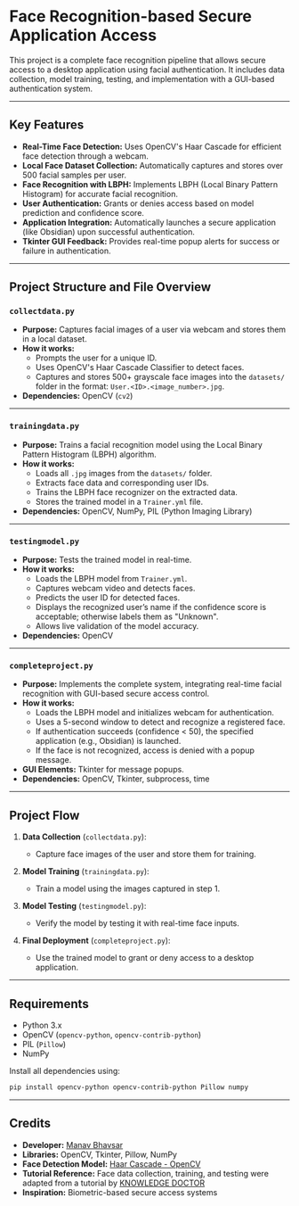 # Face Recognition-based Secure Application Access

This project is a complete face recognition pipeline that allows secure access to a desktop application using facial authentication. It includes data collection, model training, testing, and implementation with a GUI-based authentication system.

---

## Key Features

- **Real-Time Face Detection:** Uses OpenCV's Haar Cascade for efficient face detection through a webcam.
- **Local Face Dataset Collection:** Automatically captures and stores over 500 facial samples per user.
- **Face Recognition with LBPH:** Implements LBPH (Local Binary Pattern Histogram) for accurate facial recognition.
- **User Authentication:** Grants or denies access based on model prediction and confidence score.
- **Application Integration:** Automatically launches a secure application (like Obsidian) upon successful authentication.
- **Tkinter GUI Feedback:** Provides real-time popup alerts for success or failure in authentication.

---

## Project Structure and File Overview

### `collectdata.py`

- **Purpose:** Captures facial images of a user via webcam and stores them in a local dataset.
- **How it works:**
  - Prompts the user for a unique ID.
  - Uses OpenCV's Haar Cascade Classifier to detect faces.
  - Captures and stores 500+ grayscale face images into the `datasets/` folder in the format: `User.<ID>.<image_number>.jpg`.
- **Dependencies:** OpenCV (`cv2`)

---

### `trainingdata.py`

- **Purpose:** Trains a facial recognition model using the Local Binary Pattern Histogram (LBPH) algorithm.
- **How it works:**
  - Loads all `.jpg` images from the `datasets/` folder.
  - Extracts face data and corresponding user IDs.
  - Trains the LBPH face recognizer on the extracted data.
  - Stores the trained model in a `Trainer.yml` file.
- **Dependencies:** OpenCV, NumPy, PIL (Python Imaging Library)

---

### `testingmodel.py`

- **Purpose:** Tests the trained model in real-time.
- **How it works:**
  - Loads the LBPH model from `Trainer.yml`.
  - Captures webcam video and detects faces.
  - Predicts the user ID for detected faces.
  - Displays the recognized user’s name if the confidence score is acceptable; otherwise labels them as "Unknown".
  - Allows live validation of the model accuracy.
- **Dependencies:** OpenCV

---

### `completeproject.py`

- **Purpose:** Implements the complete system, integrating real-time facial recognition with GUI-based secure access control.
- **How it works:**
  - Loads the LBPH model and initializes webcam for authentication.
  - Uses a 5-second window to detect and recognize a registered face.
  - If authentication succeeds (confidence < 50), the specified application (e.g., Obsidian) is launched.
  - If the face is not recognized, access is denied with a popup message.
- **GUI Elements:** Tkinter for message popups.
- **Dependencies:** OpenCV, Tkinter, subprocess, time

---

## Project Flow

1. **Data Collection** (`collectdata.py`):
   - Capture face images of the user and store them for training.

2. **Model Training** (`trainingdata.py`):
   - Train a model using the images captured in step 1.

3. **Model Testing** (`testingmodel.py`):
   - Verify the model by testing it with real-time face inputs.

4. **Final Deployment** (`completeproject.py`):
   - Use the trained model to grant or deny access to a desktop application.

---

## Requirements

- Python 3.x
- OpenCV (`opencv-python`, `opencv-contrib-python`)
- PIL (`Pillow`)
- NumPy

Install all dependencies using:

```bash
pip install opencv-python opencv-contrib-python Pillow numpy
```

---

## Credits

- **Developer:** [Manav Bhavsar](https://mechahuman.github.io/)  
- **Libraries:** OpenCV, Tkinter, Pillow, NumPy  
- **Face Detection Model:** [Haar Cascade - OpenCV](https://github.com/opencv/opencv/blob/master/data/haarcascades/haarcascade_frontalface_default.xml)  
- **Tutorial Reference:** Face data collection, training, and testing were adapted from a tutorial by [KNOWLEDGE DOCTOR](https://www.youtube.com/watch?v=LKPB8YM8awk)  
- **Inspiration:** Biometric-based secure access systems
